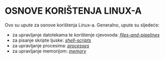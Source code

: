 # OSNOVE KORIŠTENJA LINUX-A

Ovo su upute za osnove korištenja Linux-a. Generalno, upute su sljedeće:

* za upravljanje datotekama te korištenje cjevovoda: [*files-and-pipelines*](files-and-pipelines)
* za pisanje skripte ljuske: [*shell-scripts*](shell-scripts)
* za upravljanje procesima: [*processes*](processes)
* za upravljanje memorijom: [*memory*](memory)
